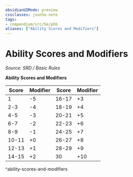 ```yaml
---
obsidianUIMode: preview
cssclasses: json5e-note
tags:
- compendium/src/5e/phb
aliases: ["Ability Scores and Modifiers"]
---
```

# Ability Scores and Modifiers
*Source: SRD / Basic Rules* 

**Ability Scores and Modifiers**

| Score | Modifier | Score | Modifier |
|-------|----------|-------|----------|
| 1 | -5 | 16-17 | +3 |
| 2-3 | -4 | 18-19 | +4 |
| 4-5 | -3 | 20-21 | +5 |
| 6-7 | -2 | 22-23 | +6 |
| 8-9 | -1 | 24-25 | +7 |
| 10-11 | +0 | 26-27 | +8 |
| 12-13 | +1 | 28-29 | +9 |
| 14-15 | +2 | 30 | +10 |
^ability-scores-and-modifiers